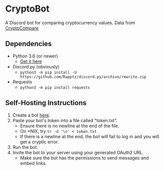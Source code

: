 # CryptoBot
A Discord bot for comparing cryptocurrency values.
Data from [CryptoCompare](https://www.cryptocompare.com/)


## Dependencies
- Python 3.6 (or newer)
    - [Get it here](https://www.python.org/downloads/)
- Discord.py (obviously)
    - `python3 -m pip install -U https://github.com/Rapptz/discord.py/archive/rewrite.zip`
- Requests
    - `python3 -m pip install requests`


## Self-Hosting Instructions
1. Create a bot [here](https://discordapp.com/developers/applications/me).
2. Paste your bot's token into a file called "token.txt".
    * Ensure there is no newline at the end of the file.
    * On *NIX, try `tr -d '\n' < token.txt`
    * If there is a newline at the end, the bot will fail to log in and you will get a cryptic error.
3. Run the bot.
4. Invite the bot to your server using your generated OAuth2 URL.
    * Make sure the bot has the permissions to send messages and embed links.
